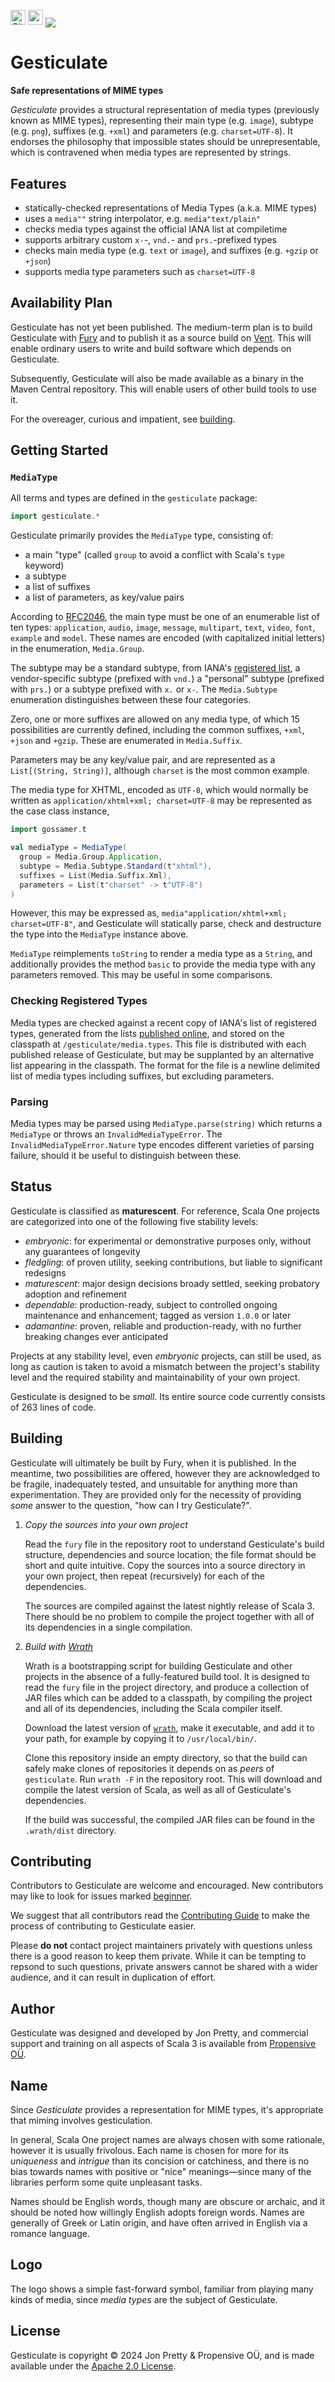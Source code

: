 [<img alt="GitHub Workflow" src="https://img.shields.io/github/actions/workflow/status/propensive/gesticulate/main.yml?style=for-the-badge" height="24">](https://github.com/propensive/gesticulate/actions)
[<img src="https://img.shields.io/discord/633198088311537684?color=8899f7&label=DISCORD&style=for-the-badge" height="24">](https://discord.gg/7b6mpF6Qcf)
<img src="/doc/images/github.png" valign="middle">

# Gesticulate

__Safe representations of MIME types__

_Gesticulate_ provides a structural representation of media types (previously known as MIME types),
representing their main type (e.g. `image`), subtype (e.g. `png`), suffixes (e.g. `+xml`) and
parameters (e.g. `charset=UTF-8`). It endorses the philosophy that impossible states should be
unrepresentable, which is contravened when media types are represented by strings.

## Features

- statically-checked representations of Media Types (a.k.a. MIME types)
- uses a `media""` string interpolator, e.g. `media"text/plain"`
- checks media types against the official IANA list at compiletime
- supports arbitrary custom `x-`-, `vnd.`- and `prs.`-prefixed types
- checks main media type (e.g. `text` or `image`), and suffixes (e.g. `+gzip` or `+json`)
- supports media type parameters such as `charset=UTF-8`


## Availability Plan

Gesticulate has not yet been published. The medium-term plan is to build Gesticulate
with [Fury](https://github.com/propensive/fury) and to publish it as a source build on
[Vent](https://github.com/propensive/vent). This will enable ordinary users to write and build
software which depends on Gesticulate.

Subsequently, Gesticulate will also be made available as a binary in the Maven
Central repository. This will enable users of other build tools to use it.

For the overeager, curious and impatient, see [building](#building).

## Getting Started

### `MediaType`

All terms and types are defined in the `gesticulate` package:
```scala
import gesticulate.*
```

Gesticulate primarily provides the `MediaType` type, consisting of:
 - a main "type" (called `group` to avoid a conflict with Scala's `type` keyword)
 - a subtype
 - a list of suffixes
 - a list of parameters, as key/value pairs

According to [RFC2046](https://www.iana.org/go/rfc2046), the main type must be one of an
enumerable list of ten types: `application`, `audio`, `image`, `message`, `multipart`, `text`,
`video`, `font`, `example` and `model`. These names are encoded (with capitalized initial letters)
in the enumeration, `Media.Group`.

The subtype may be a standard subtype, from IANA's [registered
list](https://www.iana.org/assignments/media-types/media-types.xhtml), a vendor-specific subtype
(prefixed with `vnd.`) a "personal" subtype (prefixed with `prs.`) or a subtype prefixed with
`x.` or `x-`. The `Media.Subtype` enumeration distinguishes between these four categories.

Zero, one or more suffixes are allowed on any media type, of which 15 possibilities are currently
defined, including the common suffixes, `+xml`, `+json` and `+gzip`. These are enumerated in
`Media.Suffix`.

Parameters may be any key/value pair, and are represented as a `List[(String, String)]`, although
`charset` is the most common example.

The media type for XHTML, encoded as `UTF-8`, which would normally be written as
`application/xhtml+xml; charset=UTF-8` may be represented as the case class instance,
```scala
import gossamer.t

val mediaType = MediaType(
  group = Media.Group.Application,
  subtype = Media.Subtype.Standard(t"xhtml"),
  suffixes = List(Media.Suffix.Xml),
  parameters = List(t"charset" -> t"UTF-8")
)
```

However, this may be expressed as, `media"application/xhtml+xml; charset=UTF-8"`, and Gesticulate
will statically parse, check and destructure the type into the `MediaType` instance above.

`MediaType` reimplements `toString` to render a media type as a `String`, and additionally provides
the method `basic` to provide the media type with any parameters removed. This may be useful in
some comparisons.

### Checking Registered Types

Media types are checked against a recent copy of IANA's list of registered types, generated from the
lists [published online](https://www.iana.org/assignments/media-types/media-types.xhtml), and
stored on the classpath at `/gesticulate/media.types`. This file is distributed with each published
release of Gesticulate, but may be supplanted by an alternative list appearing in the classpath. The
format for the file is a newline delimited list of media types including suffixes, but excluding
parameters.

### Parsing

Media types may be parsed using `MediaType.parse(string)` which returns a `MediaType` or throws an
`InvalidMediaTypeError`. The `InvalidMediaTypeError.Nature` type encodes different varieties of
parsing failure, should it be useful to distinguish between these.





## Status

Gesticulate is classified as __maturescent__. For reference, Scala One projects are
categorized into one of the following five stability levels:

- _embryonic_: for experimental or demonstrative purposes only, without any guarantees of longevity
- _fledgling_: of proven utility, seeking contributions, but liable to significant redesigns
- _maturescent_: major design decisions broady settled, seeking probatory adoption and refinement
- _dependable_: production-ready, subject to controlled ongoing maintenance and enhancement; tagged as version `1.0.0` or later
- _adamantine_: proven, reliable and production-ready, with no further breaking changes ever anticipated

Projects at any stability level, even _embryonic_ projects, can still be used,
as long as caution is taken to avoid a mismatch between the project's stability
level and the required stability and maintainability of your own project.

Gesticulate is designed to be _small_. Its entire source code currently consists
of 263 lines of code.

## Building

Gesticulate will ultimately be built by Fury, when it is published. In the
meantime, two possibilities are offered, however they are acknowledged to be
fragile, inadequately tested, and unsuitable for anything more than
experimentation. They are provided only for the necessity of providing _some_
answer to the question, "how can I try Gesticulate?".

1. *Copy the sources into your own project*
   
   Read the `fury` file in the repository root to understand Gesticulate's build
   structure, dependencies and source location; the file format should be short
   and quite intuitive. Copy the sources into a source directory in your own
   project, then repeat (recursively) for each of the dependencies.

   The sources are compiled against the latest nightly release of Scala 3.
   There should be no problem to compile the project together with all of its
   dependencies in a single compilation.

2. *Build with [Wrath](https://github.com/propensive/wrath/)*

   Wrath is a bootstrapping script for building Gesticulate and other projects in
   the absence of a fully-featured build tool. It is designed to read the `fury`
   file in the project directory, and produce a collection of JAR files which can
   be added to a classpath, by compiling the project and all of its dependencies,
   including the Scala compiler itself.
   
   Download the latest version of
   [`wrath`](https://github.com/propensive/wrath/releases/latest), make it
   executable, and add it to your path, for example by copying it to
   `/usr/local/bin/`.

   Clone this repository inside an empty directory, so that the build can
   safely make clones of repositories it depends on as _peers_ of `gesticulate`.
   Run `wrath -F` in the repository root. This will download and compile the
   latest version of Scala, as well as all of Gesticulate's dependencies.

   If the build was successful, the compiled JAR files can be found in the
   `.wrath/dist` directory.

## Contributing

Contributors to Gesticulate are welcome and encouraged. New contributors may like
to look for issues marked
[beginner](https://github.com/propensive/gesticulate/labels/beginner).

We suggest that all contributors read the [Contributing
Guide](/contributing.md) to make the process of contributing to Gesticulate
easier.

Please __do not__ contact project maintainers privately with questions unless
there is a good reason to keep them private. While it can be tempting to
repsond to such questions, private answers cannot be shared with a wider
audience, and it can result in duplication of effort.

## Author

Gesticulate was designed and developed by Jon Pretty, and commercial support and
training on all aspects of Scala 3 is available from [Propensive
O&Uuml;](https://propensive.com/).



## Name

Since _Gesticulate_ provides a representation for MIME types, it's appropriate that miming involves gesticulation.

In general, Scala One project names are always chosen with some rationale,
however it is usually frivolous. Each name is chosen for more for its
_uniqueness_ and _intrigue_ than its concision or catchiness, and there is no
bias towards names with positive or "nice" meanings—since many of the libraries
perform some quite unpleasant tasks.

Names should be English words, though many are obscure or archaic, and it
should be noted how willingly English adopts foreign words. Names are generally
of Greek or Latin origin, and have often arrived in English via a romance
language.

## Logo

The logo shows a simple fast-forward symbol, familiar from playing many kinds of media, since _media types_ are the subject of Gesticulate.

## License

Gesticulate is copyright &copy; 2024 Jon Pretty & Propensive O&Uuml;, and
is made available under the [Apache 2.0 License](/license.md).

